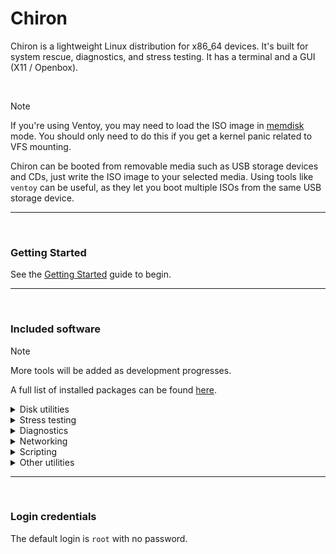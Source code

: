 # Chiron
Chiron is a lightweight Linux distribution for x86_64 devices. It's built for system rescue, diagnostics, and stress testing. It has a terminal and a GUI (X11 / Openbox).

<br/>

> [!NOTE]  
> If you're using Ventoy, you may need to load the ISO image in [memdisk](https://www.ventoy.net/en/doc_memdisk.html) mode. You should only need to do this if you get a kernel panic related to VFS mounting.

Chiron can be booted from removable media such as USB storage devices and CDs, just write the ISO image to your selected media. Using tools like `ventoy` can be useful, as they let you boot multiple ISOs from the same USB storage device.

---

<br/>

### Getting Started
See the [Getting Started](https://github.com/MEMESCOEP/Chiron/blob/main/Docs/GettingStarted.md) guide to begin.

---

<br/>

### Included software
> [!NOTE]  
> More tools will be added as development progresses.

A full list of installed packages can be found [here](https://github.com/MEMESCOEP/Chiron/blob/main/Docs/Packages.md).

<details>
<summary>Disk utilities</summary>

* Photorec
* Ext4Magic
* Testdisk
* Cfdisk
* Fdisk
* GParted
* Parted
* Bonnie++
* Rsync
* Thunar
* Clonezilla
* Sysfsutils
* Gnome Disks
</details>
<details>
<summary>Stress testing</summary>

* StressDisk
* Stress
* Stress-ng
</details>
<details>
<summary>Diagnostics</summary>

* Memtest86
* Htop
* IFtop
* Sysdiag
* Sysbench
* Smartctl
</details>
<details>
<summary>Networking</summary>

* Speedtest-cli
* NetworkManager
* FileZilla
</details>
<details>
<summary>Scripting</summary>

* Python 3.12
</details>
<details>
<summary>Other utilities</summary>

* XTerm
* XCalc
* XEdit
* Nano
* Leafpad
</details>

---

<br/>

### Login credentials
The default login is `root` with no password.
